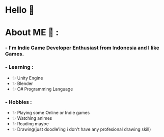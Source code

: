 # Hello 👋

# About ME 💬 :

### - I'm Indie Game Developer Enthusiast from Indonesia and I like Games.

### - Learning :
- ✨ Unity Engine
- ✨ Blender
- ✨ C# Programming Language

### - Hobbies :
- ✨ Playing some Online or Indie games
- ✨ Watching animes
- ✨ Reading maybe
- ✨ Drawing(just doodle'ing i don't have any profesional drawing skill)
